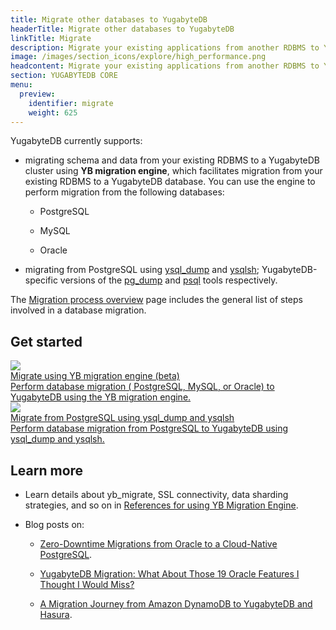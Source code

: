 ```yaml
---
title: Migrate other databases to YugabyteDB
headerTitle: Migrate other databases to YugabyteDB
linkTitle: Migrate
description: Migrate your existing applications from another RDBMS to YugabyteDB.
image: /images/section_icons/explore/high_performance.png
headcontent: Migrate your existing applications from another RDBMS to YugabyteDB.
section: YUGABYTEDB CORE
menu:
  preview:
    identifier: migrate
    weight: 625
---
```


<!-- <div class="row">
  <div class="col-12 col-md-6 col-lg-12 col-xl-6">
    <a class="section-link icon-offset" href="db-migration-engine/">
      <div class="head">
        <img class="icon" src="/images/section_icons/explore/high_performance.png" aria-hidden="true" />
        <div class="title">Database migration engine</div>
      </div>
      <div class="body">
        Use the yb_migrate database engine to migrate data and applications from other databases to YugabyteDB.
      </div>
    </a>
  </div>

  <div class="col-12 col-md-6 col-lg-12 col-xl-6">
    <a class="section-link icon-offset" href="migration-process-overview/">
      <div class="head">
        <img class="icon" src="/images/section_icons/explore/high_performance.png" aria-hidden="true" />
        <div class="title">Migration process</div>
      </div>
      <div class="body">
        An overview of the migration process to YugabyteDB.
      </div>
    </a>
  </div>

  <div class="col-12 col-md-6 col-lg-12 col-xl-6">
    <a class="section-link icon-offset" href="migrate-from-postgresql/">
      <div class="head">
        <img class="icon" src="/images/section_icons/explore/high_performance.png" aria-hidden="true" />
        <div class="title">Migrate from PostgreSQL</div>
      </div>
      <div class="body">
        Migrate your PostgreSQL data and applications to YugabyteDB.
      </div>
    </a>
  </div>
</div> -->

YugabyteDB currently supports:

- migrating schema and data from your existing RDBMS to a YugabyteDB cluster using  **YB migration engine**, which facilitates migration from your existing RDBMS to a YugabyteDB database. You can use the engine to perform migration from the following databases:

  - PostgreSQL

  - MySQL

  - Oracle

- migrating from PostgreSQL using [ysql_dump](../admin/ysql-dump/) and [ysqlsh](../admin/ysqlsh/); YugabyteDB-specific versions of the [pg_dump](https://www.postgresql.org/docs/10/app-pgdump.html) and [psql](https://www.postgresql.org/docs/current/app-psql.html) tools respectively.

The [Migration process overview](../migrate/migration-process-overview/) page includes the general list of steps involved in a database migration.

## Get started


<div class="row">
 <div class="col-12 col-md-6 col-lg-12 col-xl-6">
    <a class="section-link icon-offset" href="yb-migration-engine/">
      <div class="head">
        <img class="icon" src="/images/section_icons/explore/high_performance.png" aria-hidden="true" />
        <div class="title">Migrate using YB migration engine (beta) </div>
      </div>
      <div class="body">
        Perform database migration ( PostgreSQL, MySQL, or Oracle) to YugabyteDB using the YB migration engine.
      </div>
    </a>
  </div>
  <div class="col-12 col-md-6 col-lg-12 col-xl-6">
    <a class="section-link icon-offset" href="migrate-from-postgresql/">
      <div class="head">
        <img class="icon" src="/images/section_icons/explore/high_performance.png" aria-hidden="true" />
        <div class="title">Migrate from PostgreSQL using ysql_dump and ysqlsh</div>
      </div>
      <div class="body">
        Perform database migration from PostgreSQL to YugabyteDB using ysql_dump and ysqlsh.
      </div>
    </a>
  </div>
</div>

## Learn more

- Learn details about yb_migrate, SSL connectivity, data sharding strategies, and so on in [References for using YB Migration Engine](../reference/connectors/yb-migration-reference/).

- Blog posts on:

  - [Zero-Downtime Migrations from Oracle to a Cloud-Native PostgreSQL](https://blog.yugabyte.com/zero-downtime-migrations-from-oracle-to-a-cloud-native-postgresql/).

  - [YugabyteDB Migration: What About Those 19 Oracle Features I Thought I Would Miss?](https://blog.yugabyte.com/oracle-versus-yugabytedb/)

  - [A Migration Journey from Amazon DynamoDB to YugabyteDB and Hasura](https://blog.yugabyte.com/distributed-sql-summit-recap-a-migration-journey-from-amazon-dynamodb-to-yugabytedb-and-hasura/).
